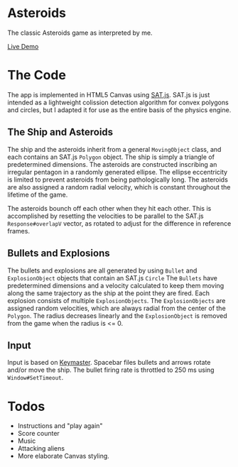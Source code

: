 Asteroids
=========
The classic Asteroids game as interpreted by me.

[Live Demo][live demo]

[live demo]: http://drransom.github.io/Asteroids/

The Code
===========
The app is implemented in HTML5 Canvas using [SAT.js][sat js]. SAT.js is just
intended as a  lightweight colission detection algorithm for convex polygons
and circles, but I adapted it for use as the entire basis of the physics engine.

The Ship and Asteroids
----------------------
The ship and the asteroids inherit from a general `MovingObject` class, and each
contains an SAT.js `Polygon` object. The ship is simply a triangle of predetermined dimensions. The asteroids are constructed inscribing an irregular pentagon in a randomly generated ellipse. The ellipse eccentricity is limited to prevent asteroids from being pathologically long. The asteroids
are also assigned a random radial velocity, which is constant throughout the
lifetime of the game.

The asteroids bounch off each other when they hit each other. This is accomplished
by resetting the velocities to be parallel to the SAT.js `Response#overlapV` vector,
as rotated to adjust for the difference in reference frames.

Bullets and Explosions
----------------
The bullets and explosions are all generated by using `Bullet` and `ExplosionObject`
objects that contain an SAT.js `Circle` The `Bullets` have predetermined dimensions and a velocity calculated to keep them moving along the same trajectory as the ship at the point they are fired. Each explosion consists of multiple `ExplosionObjects`. The `ExplosionObjects` are assigned random velocities, which are always radial from the center of the `Polygon`. The radius decreases linearly and the `ExplosionObject` is removed from the game when the radius is <= 0.

Input
-----
Input is based on [Keymaster][keymaster]. Spacebar files bullets and arrows
rotate and/or move the ship. The bullet firing rate is throttled to 250 ms using
`Window#SetTimeout`.

Todos
==============
* Instructions and "play again"
* Score counter
* Music
* Attacking aliens
* More elaborate Canvas styling.

[sat js]: https://github.com/jriecken/sat-js
[keymaster]: https://github.com/madrobby/keymaster
